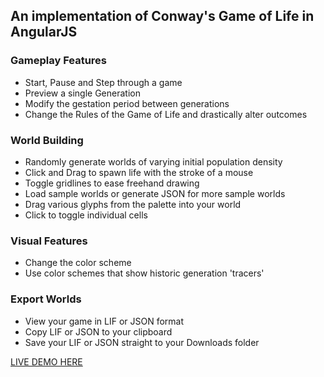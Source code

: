 ## An implementation of Conway's Game of Life in AngularJS

### Gameplay Features
* Start, Pause and Step through a game
* Preview a single Generation
* Modify the gestation period between generations
* Change the Rules of the Game of Life and drastically alter outcomes

### World Building
* Randomly generate worlds of varying initial population density
* Click and Drag to spawn life with the stroke of a mouse
* Toggle gridlines to ease freehand drawing
* Load sample worlds or generate JSON for more sample worlds
* Drag various glyphs from the palette into your world
* Click to toggle individual cells

### Visual Features
* Change the color scheme
* Use color schemes that show historic generation 'tracers'

### Export Worlds
* View your game in LIF or JSON format
* Copy LIF or JSON to your clipboard
* Save your LIF or JSON straight to your Downloads folder

[LIVE DEMO HERE](http://mcolley73.github.io/GameOfLife/)
